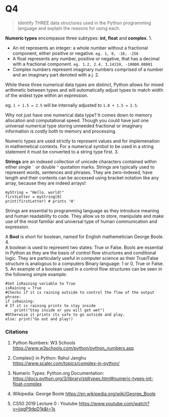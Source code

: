 # Q4

> Identify THREE data structures used in the Python programming language and explain the reasons for using each.

**Numeric types** encompasse three subtypes: **int, float** and **complex**. 1. 

- An int represents an integer: a whole number without a fractional component, either positive or negative.  ```eg. 1, 8, -16, -256```
- A float represents any number, positive or negative, that has a decimal with a fractional component. 
```eg. 1.2, 2.4, 3.14159, -10000.00001```
- Complex numbers represent imaginary numbers comprised of a number and an imaginary part denoted with a j. 2.  

While these three numerical data types are distinct, Python allows for mixed arithmetic between types and will automatically adjust types to match width of the widest type within an expression.  

eg. ```1 + 1.5 = 2.5```  will be internally adjusted to ```1.0 + 1.5 = 2.5```.  

Why not just have one numerical data type? It comes down to memory allocation and computational speed. Though you could have just one universal numerical type storing unneeded fractional or imaginary information is costly both to memory and processing.  

Numeric types are used strictly to represent values and for implemenation in mathemetical contexts. For a numerical symbol to be used in a string statement it must be converted to a string type first. 3. 


**Strings** are an indexed collection of unicode characters contained within either single ``` ` ``` or double ``` " ``` quotation marks. Strings are typically used to represent words, sentences and phrases. They are zero-indexed, have length and their contents can be accessed using bracket notation like any array, because they are indeed arrays!: 
``` 
myString = "Hello, world!"
firstLetter = myString[0] 
print(firstLetter) # prints 'H'
 ```
 Strings are essential to programming language as they introduce meaning and human readability to code. They allow us to store, manipulate and make use of the most familiar and universal type of human communication and expression.  

A **Bool** is short for boolean, named for English mathemetician George Boole. 4.  
A boolean is used to represent two states: True or False. Bools are essential in Python as they are the basis of control flow structures and conditional logic. They are particularly useful in computer science as their True/False structure is analogous to a computers Binary language: 1 or 0, True or False.  5.
An example of a boolean used in a control flow structures can be seen in the following simple example: 
``` 
#Set isRaining variable to True
isRaining = True
#Checks if it is raining outside to control the flow of the output phrase:  
if isRaining:
# If it is raining prints to stay inside
    print("Stay inside or you will get wet")
#Otherwise it prints its safe to go outside and play.
else: print("Go out and play!)  
```  


  
   


  
### Citations

1. Python Numbers: W3 Schools https://www.w3schools.com/python/python_numbers.asp

2. Complex() in Python: Rahul Janghu https://www.scaler.com/topics/complex-in-python/

3. Numeric Types: Python.org Documentation: https://docs.python.org/3/library/stdtypes.html#numeric-types-int-float-complex

4. Wikipedia: George Boole https://en.wikipedia.org/wiki/George_Boole

5. CS50 2019 Lecture 0 : Youtube https://www.youtube.com/watch?v=jjqgP9dpD1k&t=1s